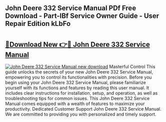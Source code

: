 ## John Deere 332 Service Manual PDf Free Download - Part-IBf Service Owner Guide - User Repair Edition kLbFo

# <h2><a href="http://bc89108.oget.top/?id=John+Deere+332+Service+Manual">🔗Download New 👉🔴 John Deere 332 Service Manual</a></h2>

[![John Deere 332 Service Manual new download](https://i.imgur.com/5g1atiW.png)](http://bc89108.oget.top/?id=John+Deere+332+Service+Manual)
Masterful Control This guide unlocks the secrets of your new John Deere 332 Service Manual, empowering you to control its functionalities with precision. Before you begin using your John Deere 332 Service Manual, please familiarize yourself with its functions and features by reading this user manual. It includes clear instructions for installation, setup, and operation, as well as troubleshooting tips for common issues. This John Deere 332 Service Manual comes equipped with a wealth of features to maximize your productivity. Dedicated Customer Support John Deere 332 Service Manual. We are committed to providing you with personalized and timely support.
